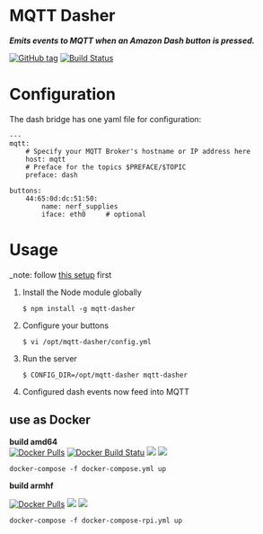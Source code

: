 # MQTT Dasher
***Emits events to MQTT when an Amazon Dash button is pressed.***

[![GitHub tag](https://img.shields.io/github/tag/stjohnjohnson/mqtt-dasher.svg)](https://github.com/stjohnjohnson/mqtt-dasher/releases)
[![Build Status](https://travis-ci.org/nolte/mqtt-dasher.svg?branch=master)](https://travis-ci.org/nolte/mqtt-dasher)

# Configuration

The dash bridge has one yaml file for configuration:

```
---
mqtt:
    # Specify your MQTT Broker's hostname or IP address here
    host: mqtt
    # Preface for the topics $PREFACE/$TOPIC
    preface: dash

buttons:
    44:65:0d:dc:51:50:
        name: nerf_supplies
        iface: eth0     # optional

```

# Usage

_note: follow [this setup](https://github.com/hortinstein/node-dash-button#installation-instructions) first

1. Install the Node module globally

    ```
    $ npm install -g mqtt-dasher
    ```

2. Configure your buttons

    ```
    $ vi /opt/mqtt-dasher/config.yml
    ```

3. Run the server

    ```
    $ CONFIG_DIR=/opt/mqtt-dasher mqtt-dasher
    ```

4. Configured dash events now feed into MQTT

## use as Docker

**build amd64**   
[![Docker Pulls](https://img.shields.io/docker/pulls/nolte/mqtt-dasher.svg)](https://hub.docker.com/r/nolte/mqtt-dasher/) [![Docker Build Statu](https://img.shields.io/docker/build/nolte/mqtt-dasher.svg)](https://hub.docker.com/r/nolte/mqtt-dasher/) [![](https://images.microbadger.com/badges/image/nolte/mqtt-dasher.svg)](https://microbadger.com/images/nolte/mqtt-dasher "Get your own image badge on microbadger.com") [![](https://images.microbadger.com/badges/version/nolte/mqtt-dasher.svg)](https://microbadger.com/images/nolte/mqtt-dasher "Get your own version badge on microbadger.com")

```
docker-compose -f docker-compose.yml up
```

**build armhf**  

[![Docker Pulls](https://img.shields.io/docker/pulls/nolte/rpi-mqtt-dasher.svg)](https://hub.docker.com/r/nolte/rpi-mqtt-dasher/) [![](https://images.microbadger.com/badges/image/nolte/rpi-mqtt-dasher.svg)](https://microbadger.com/images/nolte/rpi-mqtt-dasher "Get your own image badge on microbadger.com") [![](https://images.microbadger.com/badges/version/nolte/rpi-mqtt-dasher.svg)](https://microbadger.com/images/nolte/rpi-mqtt-dasher "Get your own version badge on microbadger.com")

```
docker-compose -f docker-compose-rpi.yml up
```
